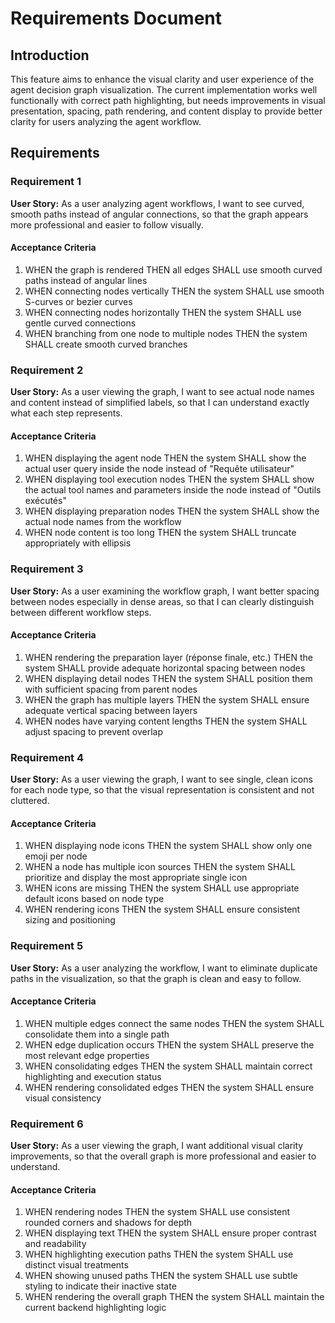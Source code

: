 # Requirements Document

## Introduction

This feature aims to enhance the visual clarity and user experience of the agent decision graph visualization. The current implementation works well functionally with correct path highlighting, but needs improvements in visual presentation, spacing, path rendering, and content display to provide better clarity for users analyzing the agent workflow.

## Requirements

### Requirement 1

**User Story:** As a user analyzing agent workflows, I want to see curved, smooth paths instead of angular connections, so that the graph appears more professional and easier to follow visually.

#### Acceptance Criteria

1. WHEN the graph is rendered THEN all edges SHALL use smooth curved paths instead of angular lines
2. WHEN connecting nodes vertically THEN the system SHALL use smooth S-curves or bezier curves
3. WHEN connecting nodes horizontally THEN the system SHALL use gentle curved connections
4. WHEN branching from one node to multiple nodes THEN the system SHALL create smooth curved branches

### Requirement 2

**User Story:** As a user viewing the graph, I want to see actual node names and content instead of simplified labels, so that I can understand exactly what each step represents.

#### Acceptance Criteria

1. WHEN displaying the agent node THEN the system SHALL show the actual user query inside the node instead of "Requête utilisateur"
2. WHEN displaying tool execution nodes THEN the system SHALL show the actual tool names and parameters inside the node instead of "Outils exécutés"
3. WHEN displaying preparation nodes THEN the system SHALL show the actual node names from the workflow
4. WHEN node content is too long THEN the system SHALL truncate appropriately with ellipsis

### Requirement 3

**User Story:** As a user examining the workflow graph, I want better spacing between nodes especially in dense areas, so that I can clearly distinguish between different workflow steps.

#### Acceptance Criteria

1. WHEN rendering the preparation layer (réponse finale, etc.) THEN the system SHALL provide adequate horizontal spacing between nodes
2. WHEN displaying detail nodes THEN the system SHALL position them with sufficient spacing from parent nodes
3. WHEN the graph has multiple layers THEN the system SHALL ensure adequate vertical spacing between layers
4. WHEN nodes have varying content lengths THEN the system SHALL adjust spacing to prevent overlap

### Requirement 4

**User Story:** As a user viewing the graph, I want to see single, clean icons for each node type, so that the visual representation is consistent and not cluttered.

#### Acceptance Criteria

1. WHEN displaying node icons THEN the system SHALL show only one emoji per node
2. WHEN a node has multiple icon sources THEN the system SHALL prioritize and display the most appropriate single icon
3. WHEN icons are missing THEN the system SHALL use appropriate default icons based on node type
4. WHEN rendering icons THEN the system SHALL ensure consistent sizing and positioning

### Requirement 5

**User Story:** As a user analyzing the workflow, I want to eliminate duplicate paths in the visualization, so that the graph is clean and easy to follow.

#### Acceptance Criteria

1. WHEN multiple edges connect the same nodes THEN the system SHALL consolidate them into a single path
2. WHEN edge duplication occurs THEN the system SHALL preserve the most relevant edge properties
3. WHEN consolidating edges THEN the system SHALL maintain correct highlighting and execution status
4. WHEN rendering consolidated edges THEN the system SHALL ensure visual consistency

### Requirement 6

**User Story:** As a user viewing the graph, I want additional visual clarity improvements, so that the overall graph is more professional and easier to understand.

#### Acceptance Criteria

1. WHEN rendering nodes THEN the system SHALL use consistent rounded corners and shadows for depth
2. WHEN displaying text THEN the system SHALL ensure proper contrast and readability
3. WHEN highlighting execution paths THEN the system SHALL use distinct visual treatments
4. WHEN showing unused paths THEN the system SHALL use subtle styling to indicate their inactive state
5. WHEN rendering the overall graph THEN the system SHALL maintain the current backend highlighting logic